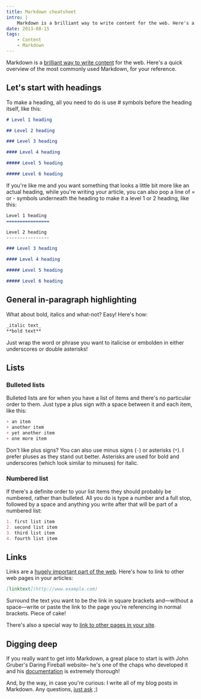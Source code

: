 ```yaml
---
title: Markdown cheatsheet
intro: |
    Markdown is a brilliant way to write content for the web. Here's a quick overview of the most commonly used Markdown, for your reference.
date: 2013-08-15
tags:
    - Content
    - Markdown
---
```


Markdown is a [brilliant way to write content](http://tempertemper.net/blog/what-is-markdown) for the web. Here's a quick overview of the most commonly used Markdown, for your reference.

## Let's start with headings

To make a heading, all you need to do is use # symbols before the heading itself, like this:

```markdown
# Level 1 heading

## Level 2 heading

### Level 3 heading

#### Level 4 heading

##### Level 5 heading

##### Level 6 heading
```

If you're like me and you want something that looks a little bit more like an actual heading, while you're writing your article, you can also pop a line of = or - symbols underneath the heading to make it a level 1 or 2 heading, like this:

```markdown
Level 1 heading
================

Level 2 heading
----------------

### Level 3 heading

#### Level 4 heading

##### Level 5 heading

##### Level 6 heading
```


## General in-paragraph highlighting

What about bold, italics and what-not? Easy! Here's how:

```markdown
_italic text_
**bold text**
```

Just wrap the word or phrase you want to italicise or embolden in either underscores or double asterisks!

## Lists

### Bulleted lists

Bulleted lists are for when you have a list of items and there's no particular order to them. Just type a plus sign with a space between it and each item, like this:

```markdown
+ an item
+ another item
+ yet another item
+ one more item
```

Don't like plus signs? You can also use minus signs (`-`) or asterisks (`*`). I prefer pluses as they stand out better. Asterisks are used for bold and underscores (which look similar to minuses) for italic.

### Numbered list

If there's a definite order to your list items they should probably be numbered, rather than bulleted. All you do is type a number and a full stop, followed by a space and anything you write after that will be part of a numbered list:

```markdown
1. first list item
2. second list item
3. third list item
4. fourth list item
```


## Links

Links are a [hugely important part of the web](http://tempertemper.net/blog/links-make-the-web-go-round). Here's how to link to other web pages in your articles:

```markdown
[linktext](http://www.example.com)
```

Surround the text you want to be the link in square brackets and—without a space—write or paste the link to the page you're referencing in normal brackets. Piece of cake!

There's also a special way to [link to other pages in your site](https://tempertemper.net/blog/how-to-write-a-link-using-markdown).

## Digging deep

If you really want to get into Markdown, a great place to start is with John Gruber's Daring Fireball website– he's one of the chaps who developed it and his [documentation](http://daringfireball.net/projects/markdown/) is extremely thorough!

And, by the way, in case you're curious: I write all of my blog posts in Markdown. Any questions, [just ask](http://tempertemper.net/contact) ;)
